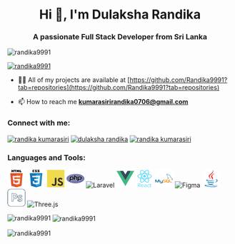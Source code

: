 <h1 align="center">Hi 👋, I'm Dulaksha Randika</h1>
<h3 align="center">A passionate Full Stack Developer from Sri Lanka</h3>

<p align="left"> <img src="https://komarev.com/ghpvc/?username=randika9991&label=Profile%20views&color=0e75b6&style=flat" alt="randika9991" /> </p>

<p align="left"> <a href="https://github.com/ryo-ma/github-profile-trophy"><img src="https://github-profile-trophy.vercel.app/?username=randika9991" alt="randika9991" /></a> </p>

- 👨‍💻 All of my projects are available at [https://github.com/Randika9991?tab=repositories](https://github.com/Randika9991?tab=repositories)

- 📫 How to reach me **kumarasirirandika0706@gmail.com**

<h3 align="left">Connect with me:</h3>
<p align="left">
<a href="https://linkedin.com/in/randika kumarasiri" target="blank"><img align="center" src="https://raw.githubusercontent.com/rahuldkjain/github-profile-readme-generator/master/src/images/icons/Social/linked-in-alt.svg" alt="randika kumarasiri" height="30" width="40" /></a>
<a href="https://fb.com/dulaksha randika" target="blank"><img align="center" src="https://raw.githubusercontent.com/rahuldkjain/github-profile-readme-generator/master/src/images/icons/Social/facebook.svg" alt="dulaksha randika" height="30" width="40" /></a>
<a href="https://www.hackerrank.com/randika kumarasiri" target="blank"><img align="center" src="https://raw.githubusercontent.com/rahuldkjain/github-profile-readme-generator/master/src/images/icons/Social/hackerrank.svg" alt="randika kumarasiri" height="30" width="40" /></a>
</p>

<h3 align="left">Languages and Tools:</h3>
<p align="left">
  <img src="https://raw.githubusercontent.com/devicons/devicon/master/icons/html5/html5-original-wordmark.svg" alt="HTML5" width="40" height="40"/>
  <img src="https://raw.githubusercontent.com/devicons/devicon/master/icons/css3/css3-original-wordmark.svg" alt="CSS3" width="40" height="40"/>
  <img src="https://raw.githubusercontent.com/devicons/devicon/master/icons/javascript/javascript-original.svg" alt="JavaScript" width="40" height="40"/>
  <img src="https://raw.githubusercontent.com/devicons/devicon/master/icons/php/php-original.svg" alt="PHP" width="40" height="40"/>
  <img src="https://img.icons8.com/?size=100&id=lRjcvhvtR81o&format=png&color=000000" alt="Laravel" width="40" height="40"/>
  <img src="https://raw.githubusercontent.com/devicons/devicon/master/icons/vuejs/vuejs-original.svg" alt="Vue.js" width="40" height="40"/>
  <img src="https://raw.githubusercontent.com/devicons/devicon/master/icons/react/react-original-wordmark.svg" alt="React" width="40" height="40"/>
  <img src="https://raw.githubusercontent.com/devicons/devicon/master/icons/mysql/mysql-original-wordmark.svg" alt="MySQL" width="40" height="40"/>
  <img src="https://www.vectorlogo.zone/logos/figma/figma-icon.svg" alt="Figma" width="40" height="40"/>
  <img src="https://raw.githubusercontent.com/devicons/devicon/master/icons/java/java-original.svg" alt="Java" width="40" height="40"/>
  <img src="https://raw.githubusercontent.com/devicons/devicon/master/icons/photoshop/photoshop-line.svg" alt="Photoshop" width="40" height="40"/>
  <img src="https://raw.githubusercontent.com/mrdoob/three.js/dev/files/icon.svg" alt="Three.js" width="40" height="40"/>
</p>

<p><img align="left" src="https://github-readme-stats.vercel.app/api/top-langs?username=randika9991&show_icons=true&locale=en&layout=compact" alt="randika9991" /></p>

<p>&nbsp;<img align="center" src="https://github-readme-stats.vercel.app/api?username=randika9991&show_icons=true&locale=en" alt="randika9991" /></p>

<p><img align="center" src="https://github-readme-streak-stats.herokuapp.com/?user=randika9991&" alt="randika9991" /></p>
